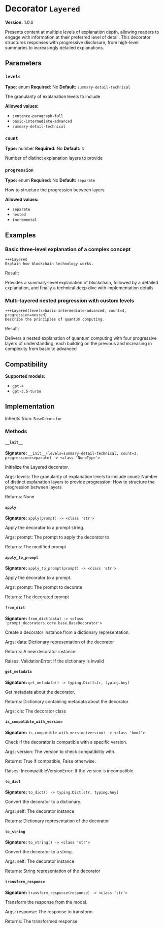 # Decorator `Layered`

**Version:** 1.0.0

Presents content at multiple levels of explanation depth, allowing readers to engage with information at their preferred level of detail. This decorator structures responses with progressive disclosure, from high-level summaries to increasingly detailed explanations.

## Parameters

### `levels`

**Type:** enum
**Required:** No
**Default:** `summary-detail-technical`

The granularity of explanation levels to include

**Allowed values:**

- `sentence-paragraph-full`
- `basic-intermediate-advanced`
- `summary-detail-technical`

### `count`

**Type:** number
**Required:** No
**Default:** `3`

Number of distinct explanation layers to provide

### `progression`

**Type:** enum
**Required:** No
**Default:** `separate`

How to structure the progression between layers

**Allowed values:**

- `separate`
- `nested`
- `incremental`

## Examples

### Basic three-level explanation of a complex concept

```
+++Layered
Explain how blockchain technology works.
```

Result:

Provides a summary-level explanation of blockchain, followed by a detailed explanation, and finally a technical deep dive with implementation details

### Multi-layered nested progression with custom levels

```
+++Layered(levels=basic-intermediate-advanced, count=4, progression=nested)
Describe the principles of quantum computing.
```

Result:

Delivers a nested explanation of quantum computing with four progressive layers of understanding, each building on the previous and increasing in complexity from basic to advanced

## Compatibility

**Supported models:**

- `gpt-4`
- `gpt-3.5-turbo`

## Implementation

Inherits from: `BaseDecorator`

### Methods

#### `__init__`

**Signature:** `__init__(levels=summary-detail-technical, count=3, progression=separate) -> <class 'NoneType'>`

Initialize the Layered decorator.

Args:
    levels: The granularity of explanation levels to include
    count: Number of distinct explanation layers to provide
    progression: How to structure the progression between layers


Returns:
    None

#### `apply`

**Signature:** `apply(prompt) -> <class 'str'>`

Apply the decorator to a prompt string.

Args:
    prompt: The prompt to apply the decorator to


Returns:
    The modified prompt

#### `apply_to_prompt`

**Signature:** `apply_to_prompt(prompt) -> <class 'str'>`

Apply the decorator to a prompt.

Args:
    prompt: The prompt to decorate

Returns:
    The decorated prompt

#### `from_dict`

**Signature:** `from_dict(data) -> <class 'prompt_decorators.core.base.BaseDecorator'>`

Create a decorator instance from a dictionary representation.

Args:
    data: Dictionary representation of the decorator

Returns:
    A new decorator instance

Raises:
    ValidationError: If the dictionary is invalid

#### `get_metadata`

**Signature:** `get_metadata() -> typing.Dict[str, typing.Any]`

Get metadata about the decorator.

Returns:
    Dictionary containing metadata about the decorator


Args:
    cls: The decorator class

#### `is_compatible_with_version`

**Signature:** `is_compatible_with_version(version) -> <class 'bool'>`

Check if the decorator is compatible with a specific version.

Args:
    version: The version to check compatibility with.


Returns:
    True if compatible, False otherwise.


Raises:
    IncompatibleVersionError: If the version is incompatible.

#### `to_dict`

**Signature:** `to_dict() -> typing.Dict[str, typing.Any]`

Convert the decorator to a dictionary.

Args:
    self: The decorator instance

Returns:
    Dictionary representation of the decorator

#### `to_string`

**Signature:** `to_string() -> <class 'str'>`

Convert the decorator to a string.

Args:
    self: The decorator instance

Returns:
    String representation of the decorator

#### `transform_response`

**Signature:** `transform_response(response) -> <class 'str'>`

Transform the response from the model.

Args:
    response: The response to transform

Returns:
    The transformed response
